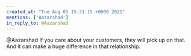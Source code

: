 ```yaml
---
created_at: "Tue Aug 03 15:31:15 +0000 2021"
mentions: ['Aazarshad']
in_reply_to: @Aazarshad
---
```


@Aazarshad If you care about your customers, they will pick up on that. And it can make a huge difference in that relationship.
